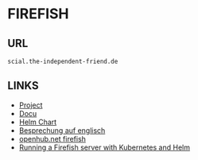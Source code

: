 FIREFISH
========

URL
---

`scial.the-independent-friend.de`


LINKS
-----

- [Project](oinfirefish.org)
- [Docu](https://github.com/alyti/charts/blob/main/charts/misskey/values.yaml)
- [Helm Chart](https://firefish.dev/iacore/firefish/-/tree/develop/chart)
- [Besprechung auf englisch](https://www.heise.de/hintergrund/Everything-Mastodon-lacks-Calckey-in-Fediverse-with-tens-of-additional-functions-9206848.html)
- [openhub.net firefish](https://openhub.net/p/firefish-project)
- [Running a Firefish server with Kubernetes and Helm](https://codeberg.org/firefish/firefish/src/branch/develop/docs/kubernetes.md)

